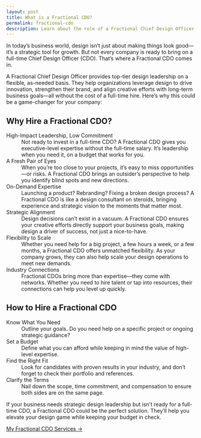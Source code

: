 ```yaml
---
layout: post
title: What is a Fractional CDO?
permalink: fractional-cdo
description: Learn about the role of a Fractional Chief Design Officer and why your company might need one.
---
```


<p class="fade-in-element">
  In today’s business world, design isn’t just about making things look good—it’s a strategic tool for growth. But not every company is ready to bring on a full-time Chief Design Officer (CDO). That’s where a Fractional CDO comes in.
</p>

<p class="fade-in-element">
  A Fractional Chief Design Officer provides top-tier design leadership on a flexible, as-needed basis. They help organizations leverage design to drive innovation, strengthen their brand, and align creative efforts with long-term business goals—all without the cost of a full-time hire. Here’s why this could be a game-changer for your company:
</p>

<h2 class="fade-in-element">Why Hire a Fractional CDO?</h2  >

<dl class="fade-in-element">
  <dt>High-Impact Leadership, Low Commitment</dt>
  <dd>Not ready to invest in a full-time CDO? A Fractional CDO gives you executive-level expertise without the full-time salary. It’s leadership when you need it, on a budget that works for you.</dd>

  <dt>A Fresh Pair of Eyes</dt>
  <dd>When you’re too close to your projects, it’s easy to miss opportunities—or risks. A Fractional CDO brings an outsider’s perspective to help you identify blind spots and new directions.</dd>

  <dt>On-Demand Expertise</dt>
  <dd>Launching a product? Rebranding? Fixing a broken design process? A Fractional CDO is like a design consultant on steroids, bringing experience and strategic vision to the moments that matter most.</dd>

  <dt>Strategic Alignment</dt>
  <dd>Design decisions can’t exist in a vacuum. A Fractional CDO ensures your creative efforts directly support your business goals, making design a driver of success, not just a nice-to-have.</dd>

  <dt>Flexibility to Scale</dt>
  <dd>Whether you need help for a big project, a few hours a week, or a few months, a Fractional CDO offers unmatched flexibility. As your company grows, they can also help scale your design operations to meet new demands.</dd>

  <dt>Industry Connections</dt>
  <dd>Fractional CDOs bring more than expertise—they come with networks. Whether you need to hire talent or tap into resources, their connections can help you level up quickly.</dd>
</dl>

<h2 class="fade-in-element">How to Hire a Fractional CDO</h2>

<dl class="fade-in-element">
  <dt>Know What You Need</dt>
  <dd>Outline your goals. Do you need help on a specific project or ongoing strategic guidance?</dd>

  <dt>Set a Budget</dt>
  <dd>Define what you can afford while keeping in mind the value of high-level expertise.</dd>

  <dt>Find the Right Fit</dt>
  <dd>Look for candidates with proven results in your industry, and don’t forget to check their portfolio and references.</dd>

  <dt>Clarify the Terms</dt>
  <dd>Nail down the scope, time commitment, and compensation to ensure both sides are on the same page.</dd>
</dl>

<p class="fade-in-element">
  If your business needs strategic design leadership but isn’t ready for a full-time CDO, a Fractional CDO could be the perfect solution. They’ll help you elevate your design game while keeping your budget in check.
</p>

<p class="fade-in-element">
    <a href="/design-services">My Fractional CDO Services &rarr;</a>
</p>
